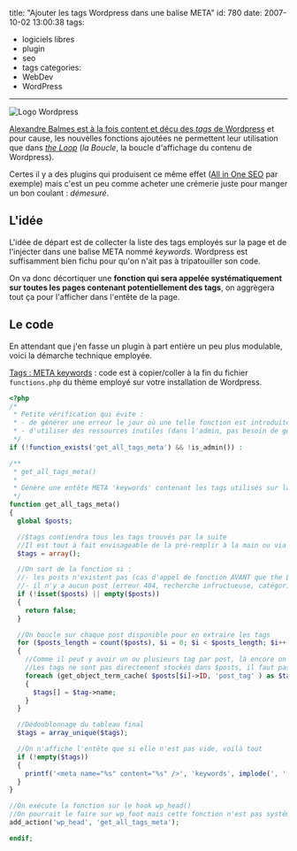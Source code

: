 title: "Ajouter les tags Wordpress dans une balise META"
id: 780
date: 2007-10-02 13:00:38
tags:
- logiciels libres
- plugin
- seo
- tags
categories:
- WebDev
- WordPress
---

![Logo Wordpress](/images/2008/05/wordpress-logo.png "Logo Wordpress")

[Alexandre Balmes est à la fois content et déçu des _tags_ de Wordpress](http://www.alexandrebalmes.fr/wordpress/wordpress-23-les-tags/) et pour cause, les nouvelles fonctions ajoutées ne permettent leur utilisation que dans [_the Loop_](http://codex.wordpress.org/the_Loop) (_la Boucle_, la boucle d'affichage du contenu de Wordpress).

Certes il y a des plugins qui produisent ce même effet ([All in One SEO](wordpress.org/extend/plugins/all-in-one-seo-pack/) par exemple) mais c'est un peu comme acheter une crémerie juste pour manger un bon coulant : _démesuré_.
<!--more-->

## L'idée

L'idée de départ est de collecter la liste des tags employés sur la page et de l'injecter dans une balise META nommé _keywords_. Wordpress est suffisamment bien fichu pour qu'on n'ait pas à tripatouiller son code.

On va donc décortiquer une **fonction qui sera appelée systématiquement sur toutes les pages contenant potentiellement des tags**, on aggrègera tout ça pour l'afficher dans l'entête de la page.

## Le code

En attendant que j'en fasse un plugin à part entière un peu plus modulable, voici la démarche technique employée.

[Tags : META keywords](https://gist.github.com/oncletom/5937716 "Tags : META keywords") : code est à copier/coller à la fin du fichier `functions.php` du thème employé sur votre installation de Wordpress.

```php
<?php
/*
 * Petite vérification qui évite :
 * - de générer une erreur le jour où une telle fonction est introduite
 * - d'utiliser des ressources inutiles (dans l'admin, pas besoin de générer de balise keyword)
 */
if (!function_exists('get_all_tags_meta') && !is_admin()) :

/**
 * get_all_tags_meta()
 *
 * Génère une entête META 'keywords' contenant les tags utilisés sur la page
 */
function get_all_tags_meta()
{
  global $posts;

  //$tags contiendra tous les tags trouvés par la suite
  //Il est tout à fait envisageable de la pré-remplir à la main ou via les options de Wordpress (get_option())
  $tags = array();

  //On sort de la fonction si :
  //- les posts n'existent pas (cas d'appel de fonction AVANT que the Loop soit effectuée
  //- il n'y a aucun post (erreur 404, recherche infructueuse, catégorie/tag vide etc.)
  if (!isset($posts) || empty($posts))
  {
    return false;
  }

  //On boucle sur chaque post disponible pour en extraire les tags
  for ($posts_length = count($posts), $i = 0; $i < $posts_length; $i++)
  {
    //Comme il peut y avoir un ou plusieurs tag par post, là encore on boucle
    //Les tags ne sont pas directement stockés dans $posts, il faut passer par l'API de taxinomie (wp_includes/taxonomy.php)
    foreach (get_object_term_cache( $posts[$i]->ID, 'post_tag' ) as $tag)
    {
      $tags[] = $tag->name;
    }
  }

  //Dédoublonnage du tableau final
  $tags = array_unique($tags);

  //On n'affiche l'entête que si elle n'est pas vide, voilà tout
  if (!empty($tags))
  {
    printf('<meta name="%s" content="%s" />', 'keywords', implode(', ', $tags));
  }
}

//On exécute la fonction sur le hook wp_head()
//On pourrait le faire sur wp_foot mais cette fonction n'est pas systématiquement incluses (à tort) sur tous les thèmes
add_action('wp_head', 'get_all_tags_meta');

endif;
```